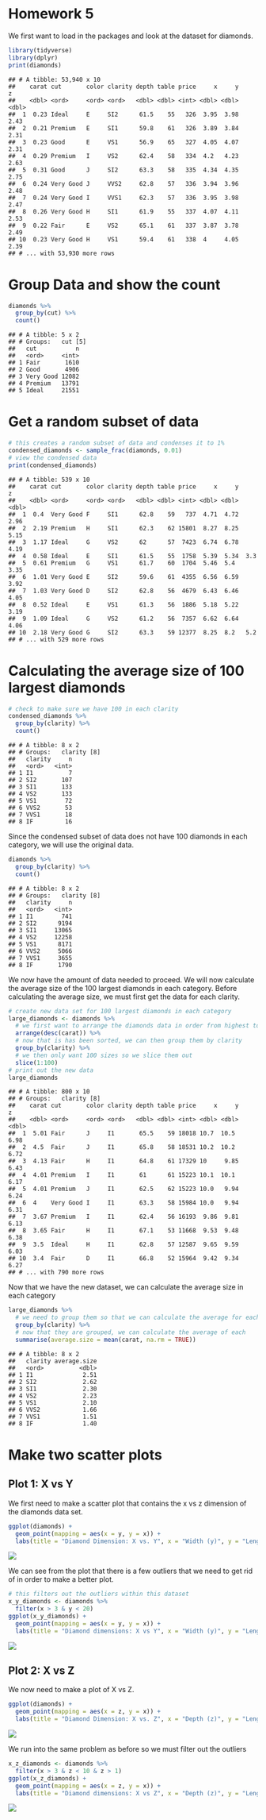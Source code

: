 Homework 5
================

We first want to load in the packages and look at the dataset for
diamonds.

``` r
library(tidyverse)
library(dplyr)
print(diamonds)
```

    ## # A tibble: 53,940 x 10
    ##    carat cut       color clarity depth table price     x     y     z
    ##    <dbl> <ord>     <ord> <ord>   <dbl> <dbl> <int> <dbl> <dbl> <dbl>
    ##  1  0.23 Ideal     E     SI2      61.5    55   326  3.95  3.98  2.43
    ##  2  0.21 Premium   E     SI1      59.8    61   326  3.89  3.84  2.31
    ##  3  0.23 Good      E     VS1      56.9    65   327  4.05  4.07  2.31
    ##  4  0.29 Premium   I     VS2      62.4    58   334  4.2   4.23  2.63
    ##  5  0.31 Good      J     SI2      63.3    58   335  4.34  4.35  2.75
    ##  6  0.24 Very Good J     VVS2     62.8    57   336  3.94  3.96  2.48
    ##  7  0.24 Very Good I     VVS1     62.3    57   336  3.95  3.98  2.47
    ##  8  0.26 Very Good H     SI1      61.9    55   337  4.07  4.11  2.53
    ##  9  0.22 Fair      E     VS2      65.1    61   337  3.87  3.78  2.49
    ## 10  0.23 Very Good H     VS1      59.4    61   338  4     4.05  2.39
    ## # ... with 53,930 more rows

# Group Data and show the count

``` r
diamonds %>%
  group_by(cut) %>%
  count()
```

    ## # A tibble: 5 x 2
    ## # Groups:   cut [5]
    ##   cut           n
    ##   <ord>     <int>
    ## 1 Fair       1610
    ## 2 Good       4906
    ## 3 Very Good 12082
    ## 4 Premium   13791
    ## 5 Ideal     21551

# Get a random subset of data

``` r
# this creates a random subset of data and condenses it to 1%
condensed_diamonds <- sample_frac(diamonds, 0.01) 
# view the condensed data
print(condensed_diamonds)
```

    ## # A tibble: 539 x 10
    ##    carat cut       color clarity depth table price     x     y     z
    ##    <dbl> <ord>     <ord> <ord>   <dbl> <dbl> <int> <dbl> <dbl> <dbl>
    ##  1  0.4  Very Good F     SI1      62.8    59   737  4.71  4.72  2.96
    ##  2  2.19 Premium   H     SI1      62.3    62 15801  8.27  8.25  5.15
    ##  3  1.17 Ideal     G     VS2      62      57  7423  6.74  6.78  4.19
    ##  4  0.58 Ideal     E     SI1      61.5    55  1758  5.39  5.34  3.3 
    ##  5  0.61 Premium   G     VS1      61.7    60  1704  5.46  5.4   3.35
    ##  6  1.01 Very Good E     SI2      59.6    61  4355  6.56  6.59  3.92
    ##  7  1.03 Very Good D     SI2      62.8    56  4679  6.43  6.46  4.05
    ##  8  0.52 Ideal     E     VS1      61.3    56  1886  5.18  5.22  3.19
    ##  9  1.09 Ideal     G     VS2      61.2    56  7357  6.62  6.64  4.06
    ## 10  2.18 Very Good G     SI2      63.3    59 12377  8.25  8.2   5.2 
    ## # ... with 529 more rows

# Calculating the average size of 100 largest diamonds

``` r
# check to make sure we have 100 in each clarity
condensed_diamonds %>%
  group_by(clarity) %>%
  count()
```

    ## # A tibble: 8 x 2
    ## # Groups:   clarity [8]
    ##   clarity     n
    ##   <ord>   <int>
    ## 1 I1          7
    ## 2 SI2       107
    ## 3 SI1       133
    ## 4 VS2       133
    ## 5 VS1        72
    ## 6 VVS2       53
    ## 7 VVS1       18
    ## 8 IF         16

Since the condensed subset of data does not have 100 diamonds in each
category, we will use the original data.

``` r
diamonds %>%
  group_by(clarity) %>%
  count()
```

    ## # A tibble: 8 x 2
    ## # Groups:   clarity [8]
    ##   clarity     n
    ##   <ord>   <int>
    ## 1 I1        741
    ## 2 SI2      9194
    ## 3 SI1     13065
    ## 4 VS2     12258
    ## 5 VS1      8171
    ## 6 VVS2     5066
    ## 7 VVS1     3655
    ## 8 IF       1790

We now have the amount of data needed to proceed. We will now calculate
the average size of the 100 largest diamonds in each category. Before
calculating the average size, we must first get the data for each
clarity.

``` r
# create new data set for 100 largest diamonds in each category
large_diamonds <- diamonds %>% 
  # we first want to arrange the diamonds data in order from highest to lowest
  arrange(desc(carat)) %>%
  # now that is has been sorted, we can then group them by clarity
  group_by(clarity) %>%
  # we then only want 100 sizes so we slice them out
  slice(1:100)
# print out the new data
large_diamonds 
```

    ## # A tibble: 800 x 10
    ## # Groups:   clarity [8]
    ##    carat cut       color clarity depth table price     x     y     z
    ##    <dbl> <ord>     <ord> <ord>   <dbl> <dbl> <int> <dbl> <dbl> <dbl>
    ##  1  5.01 Fair      J     I1       65.5    59 18018 10.7  10.5   6.98
    ##  2  4.5  Fair      J     I1       65.8    58 18531 10.2  10.2   6.72
    ##  3  4.13 Fair      H     I1       64.8    61 17329 10     9.85  6.43
    ##  4  4.01 Premium   I     I1       61      61 15223 10.1  10.1   6.17
    ##  5  4.01 Premium   J     I1       62.5    62 15223 10.0   9.94  6.24
    ##  6  4    Very Good I     I1       63.3    58 15984 10.0   9.94  6.31
    ##  7  3.67 Premium   I     I1       62.4    56 16193  9.86  9.81  6.13
    ##  8  3.65 Fair      H     I1       67.1    53 11668  9.53  9.48  6.38
    ##  9  3.5  Ideal     H     I1       62.8    57 12587  9.65  9.59  6.03
    ## 10  3.4  Fair      D     I1       66.8    52 15964  9.42  9.34  6.27
    ## # ... with 790 more rows

Now that we have the new dataset, we can calculate the average size in
each category

``` r
large_diamonds %>%
  # we need to group them so that we can calculate the average for each category
  group_by(clarity) %>%
  # now that they are grouped, we can calculate the average of each
  summarise(average.size = mean(carat, na.rm = TRUE))
```

    ## # A tibble: 8 x 2
    ##   clarity average.size
    ##   <ord>          <dbl>
    ## 1 I1              2.51
    ## 2 SI2             2.62
    ## 3 SI1             2.30
    ## 4 VS2             2.23
    ## 5 VS1             2.10
    ## 6 VVS2            1.66
    ## 7 VVS1            1.51
    ## 8 IF              1.40

# Make two scatter plots

## Plot 1: X vs Y

We first need to make a scatter plot that contains the x vs z dimension
of the diamonds data set.

``` r
ggplot(diamonds) +
  geom_point(mapping = aes(x = y, y = x)) +
  labs(title = "Diamond Dimension: X vs. Y", x = "Width (y)", y = "Length (x)")
```

![](hw_5_files/figure-gfm/unnamed-chunk-8-1.png)<!-- -->

We can see from the plot that there is a few outliers that we need to
get rid of in order to make a better plot.

``` r
# this filters out the outliers within this dataset
x_y_diamonds <- diamonds %>%
  filter(x > 3 & y < 20)
ggplot(x_y_diamonds) +
  geom_point(mapping = aes(x = y, y = x)) +
  labs(title = "Diamond dimensions: X vs Y", x = "Width (y)", y = "Length (x)")
```

![](hw_5_files/figure-gfm/unnamed-chunk-9-1.png)<!-- -->

## Plot 2: X vs Z

We now need to make a plot of X vs Z.

``` r
ggplot(diamonds) +
  geom_point(mapping = aes(x = z, y = x)) +
  labs(title = "Diamond Dimension: X vs. Z", x = "Depth (z)", y = "Length (x)")
```

![](hw_5_files/figure-gfm/unnamed-chunk-10-1.png)<!-- -->

We run into the same problem as before so we must filter out the
outliers

``` r
x_z_diamonds <- diamonds %>%
  filter(x > 3 & z < 10 & z > 1)
ggplot(x_z_diamonds) +
  geom_point(mapping = aes(x = z, y = x)) +
  labs(title = "Diamond dimensions: X vs Z", x = "Depth (z)", y = "Length (x)")
```

![](hw_5_files/figure-gfm/unnamed-chunk-11-1.png)<!-- -->
